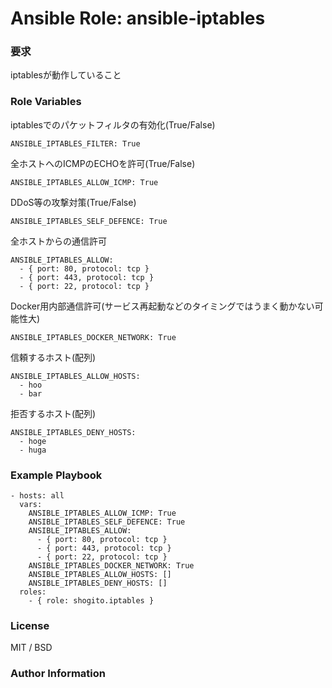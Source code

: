 # Ansible Role: ansible-iptables

### 要求
iptablesが動作していること

### Role Variables
iptablesでのパケットフィルタの有効化(True/False)
```
ANSIBLE_IPTABLES_FILTER: True
```

全ホストへのICMPのECHOを許可(True/False)
```
ANSIBLE_IPTABLES_ALLOW_ICMP: True
```

DDoS等の攻撃対策(True/False)
```
ANSIBLE_IPTABLES_SELF_DEFENCE: True
```

全ホストからの通信許可
```
ANSIBLE_IPTABLES_ALLOW:
  - { port: 80, protocol: tcp }
  - { port: 443, protocol: tcp }
  - { port: 22, protocol: tcp }
```

Docker用内部通信許可(サービス再起動などのタイミングではうまく動かない可能性大)
```
ANSIBLE_IPTABLES_DOCKER_NETWORK: True
```

信頼するホスト(配列)
```
ANSIBLE_IPTABLES_ALLOW_HOSTS: 
  - hoo
  - bar
```

拒否するホスト(配列)
```
ANSIBLE_IPTABLES_DENY_HOSTS: 
  - hoge
  - huga
```

### Example Playbook
```
- hosts: all
  vars:
    ANSIBLE_IPTABLES_ALLOW_ICMP: True
    ANSIBLE_IPTABLES_SELF_DEFENCE: True
    ANSIBLE_IPTABLES_ALLOW:
      - { port: 80, protocol: tcp }
      - { port: 443, protocol: tcp }
      - { port: 22, protocol: tcp }
    ANSIBLE_IPTABLES_DOCKER_NETWORK: True
    ANSIBLE_IPTABLES_ALLOW_HOSTS: []
    ANSIBLE_IPTABLES_DENY_HOSTS: []
  roles:
    - { role: shogito.iptables }
```

### License
MIT / BSD

### Author Information


